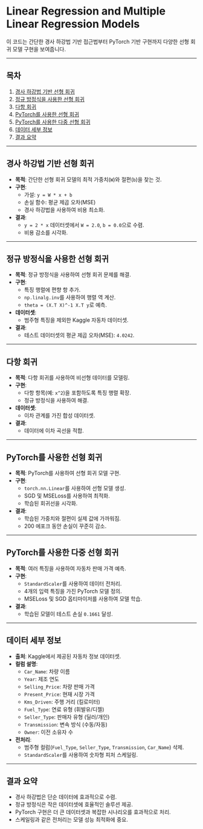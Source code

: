 # Linear Regression and Multiple Linear Regression Models

이 코드는 간단한 경사 하강법 기반 접근법부터 PyTorch 기반 구현까지 다양한 선형 회귀 모델 구현을 보여줍니다.

---

## 목차
1. [경사 하강법 기반 선형 회귀](#경사-하강법-기반-선형-회귀)
2. [정규 방정식을 사용한 선형 회귀](#정규-방정식을-사용한-선형-회귀)
3. [다항 회귀](#다항-회귀)
4. [PyTorch를 사용한 선형 회귀](#pytorch를-사용한-선형-회귀)
5. [PyTorch를 사용한 다중 선형 회귀](#pytorch를-사용한-다중-선형-회귀)
6. [데이터 세부 정보](#데이터-세부-정보)
7. [결과 요약](#결과-요약)

---

## 경사 하강법 기반 선형 회귀

- **목적**: 간단한 선형 회귀 모델의 최적 가중치(`W`)와 절편(`b`)을 찾는 것.
- **구현**:
  - 가설: `y = W * x + b`
  - 손실 함수: 평균 제곱 오차(MSE)
  - 경사 하강법을 사용하여 비용 최소화.
- **결과**:
  - `y = 2 * x` 데이터셋에서 `W = 2.0`, `b = 0.0`으로 수렴.
  - 비용 감소를 시각화.

---

## 정규 방정식을 사용한 선형 회귀

- **목적**: 정규 방정식을 사용하여 선형 회귀 문제를 해결.
- **구현**:
  - 특징 행렬에 편향 항 추가.
  - `np.linalg.inv`를 사용하여 행렬 역 계산.
  - `theta = (X.T X)^-1 X.T y`로 예측.
- **데이터셋**:
  - 범주형 특징을 제외한 Kaggle 자동차 데이터셋.
- **결과**:
  - 테스트 데이터셋의 평균 제곱 오차(MSE): `4.0242`.

---

## 다항 회귀

- **목적**: 다항 회귀를 사용하여 비선형 데이터를 모델링.
- **구현**:
  - 다항 항목(예: `x^2`)을 포함하도록 특징 행렬 확장.
  - 정규 방정식을 사용하여 해결.
- **데이터셋**:
  - 이차 관계를 가진 합성 데이터셋.
- **결과**:
  - 데이터에 이차 곡선을 적합.

---

## PyTorch를 사용한 선형 회귀

- **목적**: PyTorch를 사용하여 선형 회귀 모델 구현.
- **구현**:
  - `torch.nn.Linear`를 사용하여 선형 모델 생성.
  - SGD 및 MSELoss를 사용하여 최적화.
  - 학습된 회귀선을 시각화.
- **결과**:
  - 학습된 가중치와 절편이 실제 값에 가까워짐.
  - 200 에포크 동안 손실이 꾸준히 감소.

---

## PyTorch를 사용한 다중 선형 회귀

- **목적**: 여러 특징을 사용하여 자동차 판매 가격 예측.
- **구현**:
  - `StandardScaler`를 사용하여 데이터 전처리.
  - 4개의 입력 특징을 가진 PyTorch 모델 정의.
  - MSELoss 및 SGD 옵티마이저를 사용하여 모델 학습.
- **결과**:
  - 학습된 모델이 테스트 손실 `0.1661` 달성.

---

## 데이터 세부 정보

- **출처**: Kaggle에서 제공된 자동차 정보 데이터셋.
- **컬럼 설명**:
  - `Car_Name`: 차량 이름
  - `Year`: 제조 연도
  - `Selling_Price`: 차량 판매 가격
  - `Present_Price`: 현재 시장 가격
  - `Kms_Driven`: 주행 거리 (킬로미터)
  - `Fuel_Type`: 연료 유형 (휘발유/디젤)
  - `Seller_Type`: 판매자 유형 (딜러/개인)
  - `Transmission`: 변속 방식 (수동/자동)
  - `Owner`: 이전 소유자 수
- **전처리**:
  - 범주형 컬럼(`Fuel_Type`, `Seller_Type`, `Transmission`, `Car_Name`) 삭제.
  - `StandardScaler`를 사용하여 숫자형 피처 스케일링.

---

## 결과 요약

- 경사 하강법은 단순 데이터에 효과적으로 수렴.
- 정규 방정식은 작은 데이터셋에 효율적인 솔루션 제공.
- PyTorch 구현은 더 큰 데이터셋과 복잡한 시나리오를 효과적으로 처리.
- 스케일링과 같은 전처리는 모델 성능 최적화에 중요.

